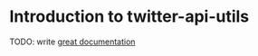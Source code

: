 # Introduction to twitter-api-utils

TODO: write [great documentation](http://jacobian.org/writing/great-documentation/what-to-write/)
